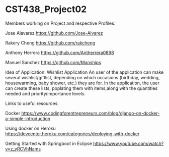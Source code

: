 # CST438_Project02

Members working on Project and respective Profiles:

Jose Alavarez https://github.com/Jose-Alvarez

Rakery Cheng https://github.com/rakcheng

Anthony Herrera https://github.com/Antherrera0898

Manuel Sanchez https://github.com/Manships

Idea of Application: Wishlist Application
An user of the application can make several wishlist/giftlist, depending on which occasions (birthday, wedding, housewarming, baby shower, etc.) they are for. In the application, the user can create these lists, poplating them with items,along with the quantities needed and priority/importance levels. 

Links to useful resources:

Docker https://www.codingforentrepreneurs.com/blog/django-on-docker-a-simple-introduction

Using docker on Heroku https://devcenter.heroku.com/categories/deploying-with-docker

Getting Started with Springboot in Eclipse https://www.youtube.com/watch?v=z_yRCVhNams
